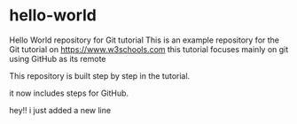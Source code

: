 # hello-world
Hello World repository for Git tutorial
This is an example repository for the Git tutorial on https://www.w3schools.com
this tutorial focuses mainly on git using GitHub as its remote

This repository is built step by step in the tutorial.

it now includes steps for GitHub.

hey!! i just added a new line